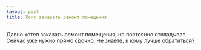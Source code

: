 ```yaml
---
layout: post 
title: Хочу заказать ремонт помещения 
--- 
```

Давно хотел заказать ремонт помещения, но постоянно откладывал. Сейчас уже нужно прямо срочно. Не знаете, к кому лучше обратиться?